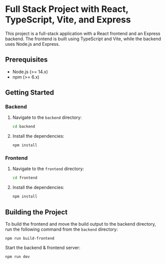 # Full Stack Project with React, TypeScript, Vite, and Express

This project is a full-stack application with a React frontend and an Express backend. The frontend is built using TypeScript and Vite, while the backend uses Node.js and Express.

## Prerequisites

- Node.js (>= 14.x)
- npm (>= 6.x)

## Getting Started

### Backend

1. Navigate to the `backend` directory:

   ```sh
   cd backend
   ```

2. Install the dependencies:

   ```sh
   npm install
   ```

### Frontend

1. Navigate to the `frontend` directory:

   ```sh
   cd frontend
   ```

2. Install the dependencies:

   ```sh
   npm install
   ```

## Building the Project

To build the frontend and move the build output to the backend directory, run the following command from the `backend` directory:

```
npm run build-frontend
```

Start the backend & frontend server:

```
npm run dev
```
